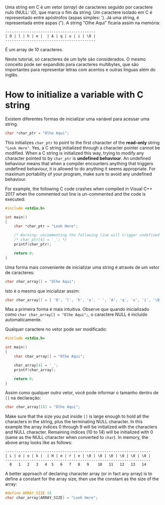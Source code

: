Uma string em C é um vetor (_array_) de caracteres seguido por caractere nulo (NULL: \0), que marca o fim da string. Um caractere isolado em C é representado entre apóstrofos (aspas simples: '). Já uma string, é representada entre aspas ("). A string "Olhe Aqui" ficaria assim na memória:

```
-----------------------------------------
| O | l | h | e |  | A | q | u | i | \0 |
-----------------------------------------
```

É um array de 10 caracteres.

Neste tutorial, só caracteres de um byte são considerados. O mesmo conceito pode ser expandido para caracteres multibytes, que são importantes para representar letras com acentos e outras línguas além do inglês.

# How to initialize a variable with C string

Existem diferentes formas de inicializar uma variável para acessar uma string.

```C
char *char_ptr = "Olhe Aqui";
```

This initializes `char_ptr` to point to the first character of the **read-only** string `"Look Here"`. Yes, a C string initialized through a character pointer cannot be modified. When a C string is initialized this way, trying to modify any character pointed to by `char_ptr` is **undefined behaviour**. An undefined behaviour means that when a compiler encounters anything that triggers undefined behaviour, it is allowed to do anything it seems appropriate. For maximum portability of your program, make sure to avoid any undefined behaviour.

For example, the following C code crashes when compiled in Visual C++ 2017 when the commented out line is un-commented and the code is executed:

```C runnable
#include <stdio.h>

int main()
{
	char *char_ptr = "Look Here";

    /* Warning: uncommenting the following line will trigger undefined behaviour */
	/* char_ptr[4] = '_'; */
	printf(char_ptr);

	return 0;
}

```

Uma forma mais conveniente de inicializar uma string é através de um vetor de caracteres:

```C
char char_array[] = "Olhe Aqui";
```

Isto é o mesmo que inicializar assim:

```C
char char_array[] = { 'O', 'l', 'h', 'e', ' ', 'A', 'q', 'u', 'i', '\0' };
```

Mas a primeira forma é mais intuitiva. Observe que quando inicializado como `char char_array[] = "Olhe Aqui";`, o caractere NULL é incluído automaticamente.

Qualquer caractere no vetor pode ser modificado:

```C runnable
#include <stdio.h>

int main()
{
	char char_array[] = "Olhe Aqui";

	char_array[4] = '_';
	printf(char_array);

	return 0;
}

```

Assim como qualquer outro vetor, você pode informar o tamanho dentro de `[]` na declaração:

```C
char char_array[15] = "Olhe Aqui";
```

Make sure that the size you put inside `[]` is large enough to hold all the characters in the string, plus the terminating NULL character. In this example the array indices 0 through 9 will be initialized with the characters and NULL character. Remaining indices (10 to 14) will be initialized with 0 (same as the NULL character when converted to `char`). In memory, the above array looks like as follows:

```
------------------------------------------------------------------
| L | o | o | k |  | H | e | r | e | \0 | \0 | \0 | \0 | \0 | \0 |
------------------------------------------------------------------
  0   1   2   3   4  5   6   7   8   9    10   11   12   13   14
```

A better approach of declaring character array (or in fact any array) is to define a constant for the array size, then use the constant as the size of the array:

```C
#define ARRAY_SIZE 15
char char_array[ARRAY_SIZE] = "Look Here";
```

